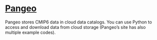# [Pangeo](http://gallery.pangeo.io/repos/pangeo-gallery/cmip6/)

Pangeo stores CMIP6 data in cloud data catalogs. You can use Python to access and download data from cloud storage (Pangeo’s site has also multiple example codes). 
